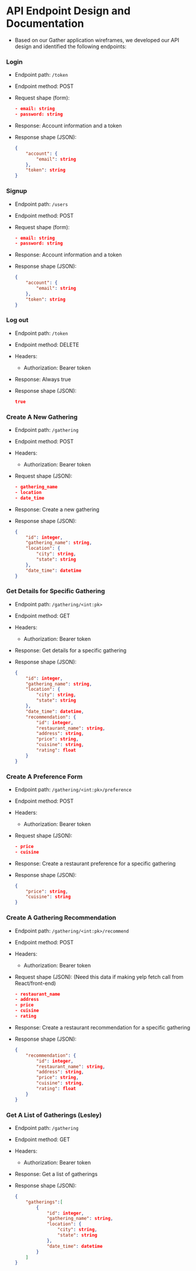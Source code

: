 # API Endpoint Design and Documentation
- Based on our Gather application wireframes, we developed our API design and identified the following endpoints:

### Login

- Endpoint path: `/token`
- Endpoint method: POST

- Request shape (form):
    ```json
    - email: string
    - password: string
    ```

- Response: Account information and a token
- Response shape (JSON):
    ```json
    {
        "account": {
            "email": string
        },
        "token": string
    }
    ```


### Signup

- Endpoint path: `/users`
- Endpoint method: POST

- Request shape (form):
    ```json
    - email: string
    - password: string
    ```

- Response: Account information and a token
- Response shape (JSON):
    ```json
    {
        "account": {
            "email": string
        },
        "token": string
    }
    ```


### Log out

- Endpoint path: `/token`
- Endpoint method: DELETE

- Headers:
  - Authorization: Bearer token

- Response: Always true
- Response shape (JSON):
    ```json
    true
    ```

### Create A New Gathering

* Endpoint path: `/gathering`
* Endpoint method: POST

* Headers:
  * Authorization: Bearer token

* Request shape (JSON):
    ```json
    - gathering_name
    - location
    - date_time
    ```

* Response: Create a new gathering
* Response shape (JSON):
    ```json
	{
        "id": integer,
        "gathering_name": string,
        "location": {
            "city": string,
            "state": string
        },
        "date_time": datetime
    }
    ```


### Get Details for Specific Gathering

* Endpoint path: `/gathering/<int:pk>`
* Endpoint method: GET

* Headers:
  * Authorization: Bearer token

* Response: Get details for a specific gathering
* Response shape (JSON):
    ```json
	{
        "id": integer,
        "gathering_name": string,
        "location": {
            "city": string,
            "state": string
        },
        "date_time": datetime,
        "recommendation": {
            "id": integer,
            "restaurant_name": string,
            "address": string,
            "price": string,
            "cuisine": string,
            "rating": float
        }
    }
    ```


### Create A Preference Form

* Endpoint path: `/gathering/<int:pk>/preference`
* Endpoint method: POST

* Headers:
  * Authorization: Bearer token

* Request shape (JSON):
    ```json
    - price
    - cuisine
    ```

* Response: Create a restaurant preference for a specific gathering
* Response shape (JSON):
    ```json
    {
        "price": string,
        "cuisine": string
    }
    ```


### Create A Gathering Recommendation

* Endpoint path: `/gathering/<int:pk>/recommend`
* Endpoint method: POST

* Headers:
  * Authorization: Bearer token

* Request shape (JSON): (Need this data if making yelp fetch call from React/front-end)
    ```json
    - restaurant_name
    - address
    - price
    - cuisine
    - rating
    ```

* Response: Create a restaurant recommendation for a specific gathering
* Response shape (JSON):
    ```json
	{
        "recommendation": {
            "id": integer,
            "restaurant_name": string,
            "address": string,
            "price": string,
            "cuisine": string,
            "rating": float
        }
    }
    ```


### Get A List of Gatherings (Lesley)

* Endpoint path: `/gathering`
* Endpoint method: GET

* Headers:
  * Authorization: Bearer token

* Response: Get a list of gatherings
* Response shape (JSON):
    ```json
	{
        "gatherings":[
            {
                "id": integer,
                "gathering_name": string,
                "location": {
                    "city": string,
                    "state": string
                },
                "date_time": datetime
            }
        ]
    }
    ```
